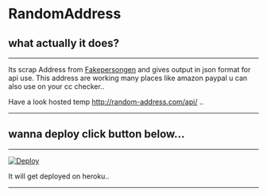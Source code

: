 # RandomAddress
## what actually it does?
___
Its scrap Address from [Fakepersongen](https://fakepersongenerator.com/fake-name-generator) 
and gives output in json format for api use.
This address are working many places like amazon paypal u can also use on 
your cc checker..

Have a look hosted temp http://random-address.com/api/ ..
___

## wanna deploy click button below...
___
[![Deploy](https://www.herokucdn.com/deploy/button.svg)](https://heroku.com/deploy)

It will get deployed on heroku..
___

